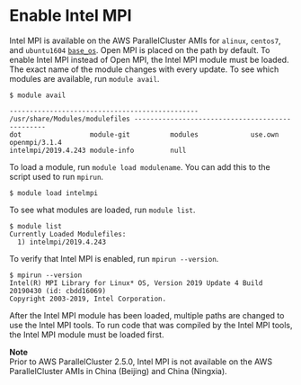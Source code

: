 # Enable Intel MPI<a name="intelmpi"></a>

Intel MPI is available on the AWS ParallelCluster AMIs for `alinux`, `centos7`, and `ubuntu1604` [`base_os`](cluster-definition.md#base-os)\. Open MPI is placed on the path by default\. To enable Intel MPI instead of Open MPI, the Intel MPI module must be loaded\. The exact name of the module changes with every update\. To see which modules are available, run `module avail`\.

```
$ module avail

----------------------------------------------- /usr/share/Modules/modulefiles ------------------------------------------------
dot                 module-git          modules             use.own        openmpi/3.1.4
intelmpi/2019.4.243 module-info         null
```

To load a module, run `module load modulename`\. You can add this to the script used to run `mpirun`\.

```
$ module load intelmpi
```

To see what modules are loaded, run `module list`\.

```
$ module list
Currently Loaded Modulefiles:
  1) intelmpi/2019.4.243
```

To verify that Intel MPI is enabled, run `mpirun --version`\.

```
$ mpirun --version
Intel(R) MPI Library for Linux* OS, Version 2019 Update 4 Build 20190430 (id: cbdd16069)
Copyright 2003-2019, Intel Corporation.
```

After the Intel MPI module has been loaded, multiple paths are changed to use the Intel MPI tools\. To run code that was compiled by the Intel MPI tools, the Intel MPI module must be loaded first\.

**Note**  
Prior to AWS ParallelCluster 2\.5\.0, Intel MPI is not available on the AWS ParallelCluster AMIs in China \(Beijing\) and China \(Ningxia\)\.